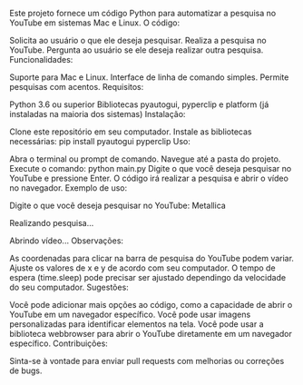 Este projeto fornece um código Python para automatizar a pesquisa no YouTube em sistemas Mac e Linux. O código:

Solicita ao usuário o que ele deseja pesquisar.
Realiza a pesquisa no YouTube.
Pergunta ao usuário se ele deseja realizar outra pesquisa.
Funcionalidades:

Suporte para Mac e Linux.
Interface de linha de comando simples.
Permite pesquisas com acentos.
Requisitos:

Python 3.6 ou superior
Bibliotecas pyautogui, pyperclip e platform (já instaladas na maioria dos sistemas)
Instalação:

Clone este repositório em seu computador.
Instale as bibliotecas necessárias:
pip install pyautogui pyperclip
Uso:

Abra o terminal ou prompt de comando.
Navegue até a pasta do projeto.
Execute o comando:
python main.py
Digite o que você deseja pesquisar no YouTube e pressione Enter.
O código irá realizar a pesquisa e abrir o vídeo no navegador.
Exemplo de uso:

Digite o que você deseja pesquisar no YouTube: Metallica

Realizando pesquisa...

Abrindo vídeo...
Observações:

As coordenadas para clicar na barra de pesquisa do YouTube podem variar. Ajuste os valores de x e y de acordo com seu computador.
O tempo de espera (time.sleep) pode precisar ser ajustado dependingo da velocidade do seu computador.
Sugestões:

Você pode adicionar mais opções ao código, como a capacidade de abrir o YouTube em um navegador específico.
Você pode usar imagens personalizadas para identificar elementos na tela.
Você pode usar a biblioteca webbrowser para abrir o YouTube diretamente em um navegador específico.
Contribuições:

Sinta-se à vontade para enviar pull requests com melhorias ou correções de bugs.